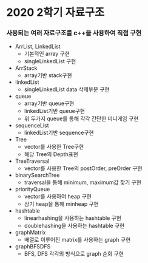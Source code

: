 # 2020 2학기 자료구조
  ### 사용되는 여러 자료구조를 c++을 사용하여 직접 구현
* ArrList, LinkedList
  + 기본적인 array 구현
  + singleLinkedList 구현
* ArrStack
  + array기반 stack구현
* linkedList
  + singleLinkedList data 삭제부분 구현
* queue
  + array기반 queue구현
  + linkedList기반 queue구현
  + 위 두가지 queue를 통해 각각 간단한 미니게임 구현
* sequenceList
  + linkedList기반 sequence구현
* Tree
  + vector를 사용한 Tree구현
  + 해당 Tree의 Depth표현
* TreeTraversal
  + vector를 사용한 Tree의 postOrder, preOrder 구현
* binarySearchTree
  + traversal을 통해 minimum, maximum값 찾기 구현
* priorityQueue
  + vector를 사용하여 heap 구현
  + 상기 heap을 통해 minheap 구현
* hashtable
  + linearhashing을 사용하는 hashtable 구현
  + doublehashing을 사용하는 hashtable 구현
* graphMatrix
  + 배열로 이루어진 matrix를 사용하는 graph 구현
* graphBFSDFS
  + BFS, DFS 각각의 방식으로 graph 순회 구현

